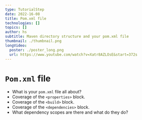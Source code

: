 ```yaml
---
type: TutorialStep
date: 2022-16-08
title: Pom.xml file
technologies: []
topics: []
author: hs
subtitle: Maven directory structure and your pom.xml file
thumbnail: ./thumbnail.png
longVideo:
  poster: ./poster_long.png
  url: https://www.youtube.com/watch?v=Xatr8AZLOsE&start=372s
---
```


# `Pom.xml` file

* What is your `pom.xml` file all about?
* Coverage of the `<properties>` block. 
* Coverage of the `<build>` block.
* Coverage of the `<dependencies>` block.
* What dependency scopes are there and what do they do?